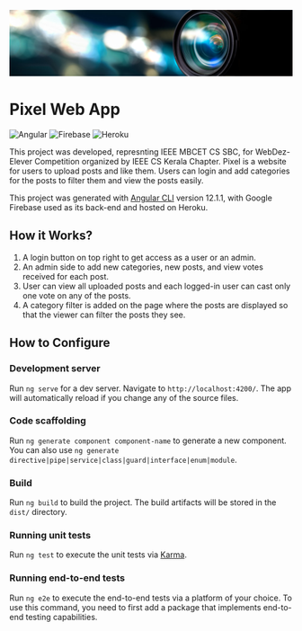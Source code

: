 ![Pixel](banner-camera.jpg)
# Pixel Web App 

![Angular](https://img.shields.io/badge/angular-%23DD0031.svg?style=for-the-badge&logo=angular&logoColor=white)
![Firebase](https://img.shields.io/badge/firebase-%23039BE5.svg?style=for-the-badge&logo=firebase)
![Heroku](https://img.shields.io/badge/heroku-%23430098.svg?style=for-the-badge&logo=heroku&logoColor=white)

This project was developed, represnting IEEE MBCET CS SBC, for WebDez- Elever Competition organized by IEEE CS Kerala Chapter. Pixel is a website for users to upload posts and like them. Users can login and add categories for the posts to filter them and view the posts easily. 

This project was generated with [Angular CLI](https://github.com/angular/angular-cli) version 12.1.1, with Google Firebase used as its back-end and hosted on Heroku. 

## How it Works?
1. A login button on top right to get access as a user or an admin.
2. An admin side to add new categories, new posts, and view votes received for each post.
3. User can view all uploaded posts and each logged-in user can cast only one vote on any of the posts.
4. A category filter is added on the page where the posts are displayed so that the viewer can filter the posts they see.


## How to Configure

### Development server

Run `ng serve` for a dev server. Navigate to `http://localhost:4200/`. The app will automatically reload if you change any of the source files.

### Code scaffolding

Run `ng generate component component-name` to generate a new component. You can also use `ng generate directive|pipe|service|class|guard|interface|enum|module`.

### Build

Run `ng build` to build the project. The build artifacts will be stored in the `dist/` directory.

### Running unit tests

Run `ng test` to execute the unit tests via [Karma](https://karma-runner.github.io).

### Running end-to-end tests

Run `ng e2e` to execute the end-to-end tests via a platform of your choice. To use this command, you need to first add a package that implements end-to-end testing capabilities.
